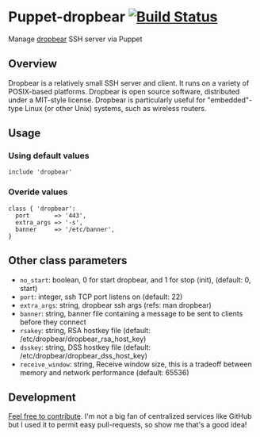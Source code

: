 # Puppet-dropbear [![Build Status](https://travis-ci.org/sbadia/puppet-dropbear.png)](https://travis-ci.org/sbadia/puppet-gitlab)

Manage [dropbear](https://matt.ucc.asn.au/dropbear/dropbear.html) SSH server via Puppet

## Overview

Dropbear is a relatively small SSH server and client. It runs on a variety of POSIX-based platforms. Dropbear is open source software, distributed under a MIT-style license. Dropbear is particularly useful for "embedded"-type Linux (or other Unix) systems, such as wireless routers.

## Usage

### Using default values

```puppet
include 'dropbear'
```

### Overide values

```puppet
class { 'dropbear':
  port       => '443',
  extra_args => '-s',
  banner     => '/etc/banner',
}
```

## Other class parameters

* `no_start`: boolean, 0 for start dropbear, and 1 for stop (init), (default: 0, start)
* `port`: integer, ssh TCP port listens on (default: 22)
* `extra_args`: string, dropbear ssh args (refs: man dropbear)
* `banner`: string, banner file containing a message to be sent to clients before they connect
* `rsakey`: string, RSA hostkey file (default: /etc/dropbear/dropbear\_rsa\_host\_key)
* `dsskey`: string, DSS hostkey file (default: /etc/dropbear/dropbear\_dss\_host\_key)
* `receive_window`: string, Receive window size, this is a tradeoff between memory and network performance (default: 65536)

## Development

[Feel free to contribute](https://github.com/sbadia/puppet-dropbear/). I'm not a big fan of centralized services like GitHub but I used it to permit easy pull-requests, so show me that's a good idea!
